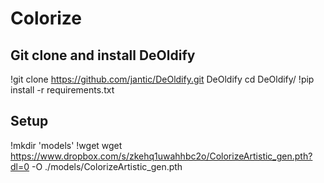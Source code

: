 # Colorize


## Git clone and install DeOldify
!git clone https://github.com/jantic/DeOldify.git DeOldify
cd DeOldify/
!pip install -r requirements.txt

## Setup
!mkdir 'models'
!wget wget https://www.dropbox.com/s/zkehq1uwahhbc2o/ColorizeArtistic_gen.pth?dl=0 -O ./models/ColorizeArtistic_gen.pth

